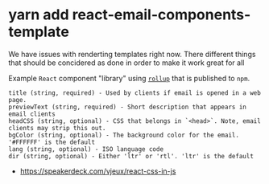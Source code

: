 # yarn add react-email-components-template

We have issues with renderting templates right now.
There different things that should be concidered as done in order to make it work great for all 

Example `React` component "library" using [`rollup`](https://github.com/rollup/rollup) that is published to `npm`.

```
title (string, required) - Used by clients if email is opened in a web page.
previewText (string, required) - Short description that appears in email clients
headCSS (string, optional) - CSS that belongs in `<head>`. Note, email clients may strip this out.
bgColor (string, optional) - The background color for the email. '#FFFFFF' is the default
lang (string, optional) - ISO language code
dir (string, optional) - Either 'ltr' or 'rtl'. 'ltr' is the default
```

- https://speakerdeck.com/vjeux/react-css-in-js


